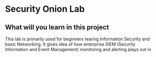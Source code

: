 # Security Onion Lab

## What will you learn in this project

This lab is primarily used for beginners learing Information Security and basic Networking. It gives idea of how enterprise SIEM (Security Information and Event Management) monitoring and alerting plays out in 

